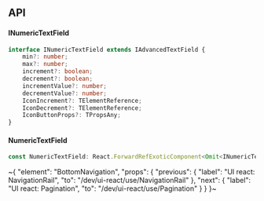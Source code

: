 

## API

#### INumericTextField

```ts
interface INumericTextField extends IAdvancedTextField {
    min?: number;
    max?: number;
    increment?: boolean;
    decrement?: boolean;
    incrementValue?: number;
    decrementValue?: number;
    IconIncrement?: TElementReference;
    IconDecrement?: TElementReference;
    IconButtonProps?: TPropsAny;
}
```

#### NumericTextField

```ts
const NumericTextField: React.ForwardRefExoticComponent<Omit<INumericTextField, "ref"> & React.RefAttributes<unknown>>;
```


~{
  "element": "BottomNavigation",
  "props": {
    "previous": {
      "label": "UI react: NavigationRail",
      "to": "/dev/ui-react/use/NavigationRail"
    },
    "next": {
      "label": "UI react: Pagination",
      "to": "/dev/ui-react/use/Pagination"
    }
  }
}~
